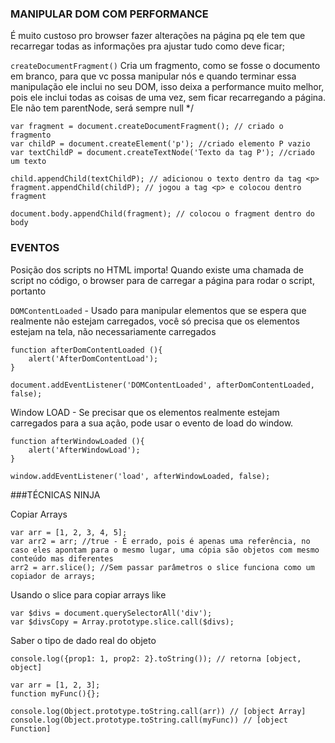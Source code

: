 ### MANIPULAR DOM COM PERFORMANCE
É muito custoso pro browser fazer alterações na página pq ele tem que recarregar todas as informações pra ajustar tudo como deve ficar;
    
`createDocumentFragment()`
Cria um fragmento, como se fosse o documento em branco, para que vc possa manipular nós e quando terminar essa manipulação ele inclui no seu DOM, isso deixa a performance muito melhor, pois ele inclui todas as coisas de uma vez, sem ficar recarregando a página.
Ele não tem parentNode, será sempre null */
```
var fragment = document.createDocumentFragment(); // criado o fragmento
var childP = document.createElement('p'); //criado elemento P vazio
var textChildP = document.createTextNode('Texto da tag P'); //criado um texto

child.appendChild(textChildP); // adicionou o texto dentro da tag <p>
fragment.appendChild(childP); // jogou a tag <p> e colocou dentro fragment

document.body.appendChild(fragment); // colocou o fragment dentro do body
```
    
### EVENTOS
Posição dos scripts no HTML importa! Quando existe uma chamada de script no código, o browser para de carregar a página para rodar o script, portanto 
    
`DOMContentLoaded` - Usado para manipular elementos que se espera que realmente não estejam carregados, você só precisa que os elementos estejam na tela, não necessariamente carregados
```
function afterDomContentLoaded (){
    alert('AfterDomContentLoad');
}

document.addEventListener('DOMContentLoaded', afterDomContentLoaded, false);
```

Window LOAD - Se precisar que os elementos realmente estejam carregados para a sua ação, pode usar o evento de load do window.
```
function afterWindowLoaded (){
    alert('AfterWindowLoad');
}

window.addEventListener('load', afterWindowLoaded, false);
```

###TÉCNICAS NINJA

Copiar Arrays
```
var arr = [1, 2, 3, 4, 5];
var arr2 = arr; //true - É errado, pois é apenas uma referência, no caso eles apontam para o mesmo lugar, uma cópia são objetos com mesmo conteúdo mas diferentes
arr2 = arr.slice(); //Sem passar parâmetros o slice funciona como um copiador de arrays;
```

Usando o slice para copiar arrays like
```
var $divs = document.querySelectorAll('div');
var $divsCopy = Array.prototype.slice.call($divs);
```

Saber o tipo de dado real do objeto
```
console.log({prop1: 1, prop2: 2}.toString()); // retorna [object, object]

var arr = [1, 2, 3];
function myFunc(){};

console.log(Object.prototype.toString.call(arr)) // [object Array]
console.log(Object.prototype.toString.call(myFunc)) // [object Function]
```